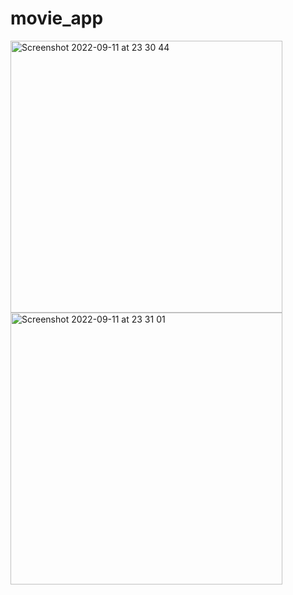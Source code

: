 # movie_app

<img width="435" alt="Screenshot 2022-09-11 at 23 30 44" src="https://user-images.githubusercontent.com/31070135/189542263-7d166fb3-b670-41b7-be8f-4072bc0ac240.png">
<img width="435" alt="Screenshot 2022-09-11 at 23 31 01" src="https://user-images.githubusercontent.com/31070135/189542283-8a35927d-c467-43f6-85a0-2fb6c20b0fc6.png">

